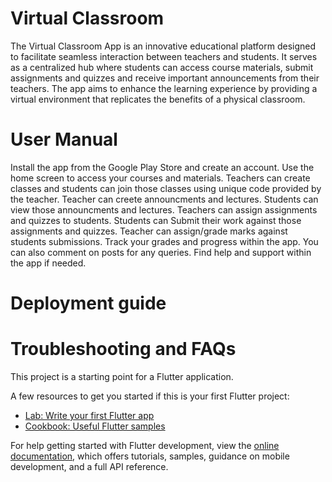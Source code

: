 # Virtual Classroom

The Virtual Classroom App is an innovative educational platform designed to facilitate seamless interaction between teachers and students. It serves as a centralized hub where students can access course materials, submit assignments and quizzes and receive important announcements from their teachers. The app aims to enhance the learning experience by providing a virtual environment that replicates the benefits of a physical classroom.

# User Manual

Install the app from the Google Play Store and create an account.
Use the home screen to access your courses and materials.
Teachers can create classes and students can join those classes using unique code provided by the teacher.
Teacher can creete announcments and lectures.
Students can view those announcments and lectures.
Teachers can assign assignments and quizzes to students.
Students can Submit their work against those assignments and quizzes.
Teacher can assign/grade marks against students submissions.
Track your grades and progress within the app.
You can also comment on posts for any queries.
Find help and support within the app if needed.

# Deployment guide


# Troubleshooting and FAQs

This project is a starting point for a Flutter application.

A few resources to get you started if this is your first Flutter project:

- [Lab: Write your first Flutter app](https://docs.flutter.dev/get-started/codelab)
- [Cookbook: Useful Flutter samples](https://docs.flutter.dev/cookbook)

For help getting started with Flutter development, view the
[online documentation](https://docs.flutter.dev/), which offers tutorials,
samples, guidance on mobile development, and a full API reference.
